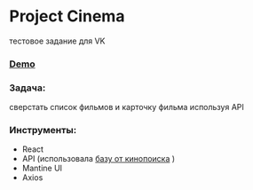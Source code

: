 # Project Cinema
тестовое задание для VK
### [Demo](https://cinema-bice.vercel.app/)

### Задача:
сверстать список фильмов и карточку фильма используя API


### Инструменты:
- React
- API (использовала [базу от кинопоиска](https://kinopoisk.dev/) )
- Mantine UI
- Axios
